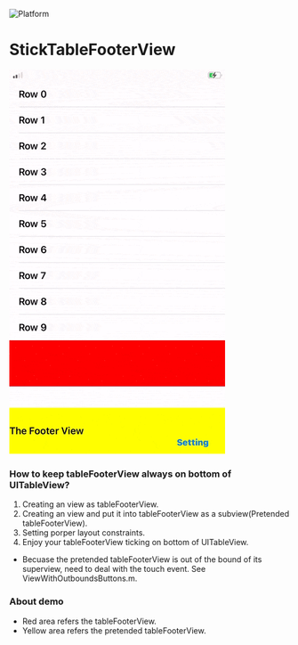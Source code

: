 ![Platform](https://img.shields.io/badge/Platform-%20iOS%20-blue.svg)

# StickTableFooterView 

![](./ScreenShots/demo1.gif)

### How to keep tableFooterView always on bottom of UITableView?

1. Creating an view as tableFooterView.
2. Creating an view and put it into tableFooterView as a subview(Pretended tableFooterView).
3. Setting porper layout constraints.
4. Enjoy your tableFooterView ticking on bottom of UITableView.

- Becuase the pretended tableFooterView is out of the bound of its superview, need to deal with the touch event. See ViewWithOutboundsButtons.m.

### About demo
- Red area refers the tableFooterView.
- Yellow area refers the pretended tableFooterView.

